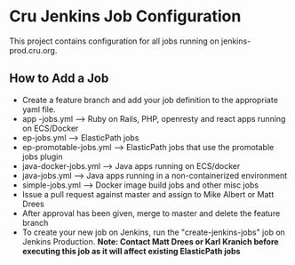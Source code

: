 Cru Jenkins Job Configuration
=============================

This project contains configuration for all jobs running on jenkins-prod.cru.org.

How to Add a Job
----------------
* Create a feature branch and add your job definition to the appropriate yaml file.
 * app -jobs.yml --> Ruby on Rails, PHP, openresty and react apps running on ECS/Docker
 * ep-jobs.yml --> ElasticPath jobs
 * ep-promotable-jobs.yml --> ElasticPath jobs that use the promotable jobs plugin
 * java-docker-jobs.yml --> Java apps running on ECS/docker
 * java-jobs.yml --> Java apps running in a non-containerized environment
 * simple-jobs.yml --> Docker image build jobs and other misc jobs
* Issue a pull request against master and assign to Mike Albert or Matt Drees
* After approval has been given, merge to master and delete the feature branch
* To create your new job on Jenkins, run the "create-jenkins-jobs" job on Jenkins Production. **Note: Contact Matt Drees or Karl Kranich before executing this job as it will affect existing ElasticPath jobs**
